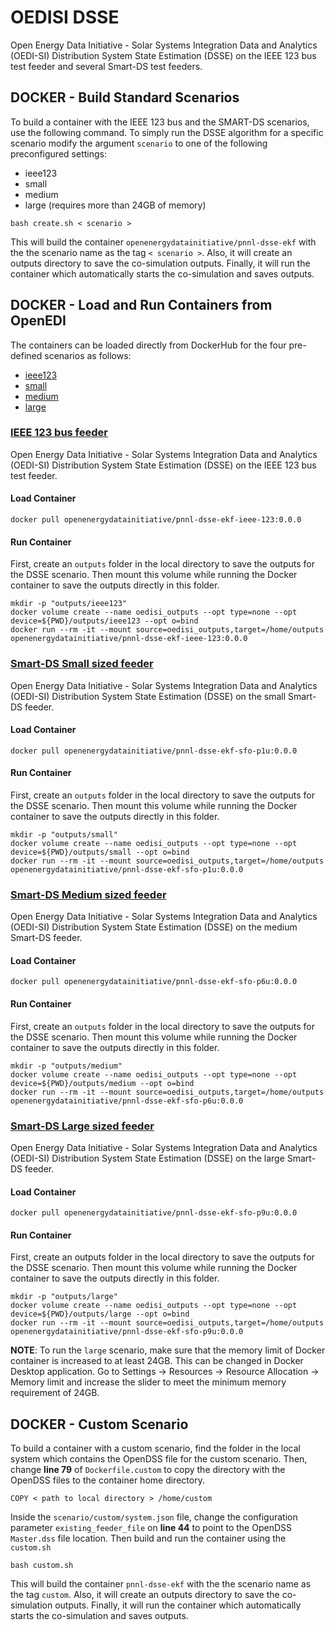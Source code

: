 # OEDISI DSSE
Open Energy Data Initiative - Solar Systems Integration Data and Analytics (OEDI-SI) Distribution System State Estimation (DSSE) on the IEEE 123 bus test feeder and several Smart-DS test feeders.

## DOCKER - Build Standard Scenarios
To build a container with the IEEE 123 bus and the SMART-DS scenarios, use the following command. To simply run the DSSE algorithm for a specific scenario modify the argument `scenario` to one of the following preconfigured settings: 
- ieee123 
- small 
- medium 
- large (requires more than 24GB of memory)
```shell
bash create.sh < scenario >
```
This will build the container `openenergydatainitiative/pnnl-dsse-ekf` with the the scenario name as the tag `< scenario >`. Also, it will create an outputs directory to save the co-simulation outputs. Finally, it will run the container which automatically starts the co-simulation and saves outputs.

## DOCKER - Load and Run Containers from OpenEDI
The containers can be loaded directly from DockerHub for the four pre-defined scenarios as follows:
- [ieee123](https://hub.docker.com/r/openenergydatainitiative/pnnl-dsse-ekf-ieee-123)
- [small](https://hub.docker.com/r/openenergydatainitiative/pnnl-dsse-ekf-sfo-p1u)
- [medium](https://hub.docker.com/r/openenergydatainitiative/pnnl-dsse-ekf-sfo-p6u)
- [large](https://hub.docker.com/r/openenergydatainitiative/pnnl-dsse-ekf-sfo-p9u)

### [IEEE 123 bus feeder](https://hub.docker.com/r/openenergydatainitiative/pnnl-dsse-ekf-ieee-123)
Open Energy Data Initiative - Solar Systems Integration Data and Analytics (OEDI-SI) Distribution System State Estimation (DSSE) on the IEEE 123 bus test feeder.

#### Load Container
```shell
docker pull openenergydatainitiative/pnnl-dsse-ekf-ieee-123:0.0.0
```
#### Run Container
First, create an `outputs` folder in the local directory to save the outputs for the DSSE scenario. Then mount this volume while running the Docker container to save the outputs directly in this folder.
```shell
mkdir -p "outputs/ieee123"
docker volume create --name oedisi_outputs --opt type=none --opt device=${PWD}/outputs/ieee123 --opt o=bind
docker run --rm -it --mount source=oedisi_outputs,target=/home/outputs openenergydatainitiative/pnnl-dsse-ekf-ieee-123:0.0.0
```

### [Smart-DS Small sized feeder](https://hub.docker.com/r/openenergydatainitiative/pnnl-dsse-ekf-sfo-p1u)
Open Energy Data Initiative - Solar Systems Integration Data and Analytics (OEDI-SI) Distribution System State Estimation (DSSE) on the small Smart-DS feeder.

#### Load Container
```shell
docker pull openenergydatainitiative/pnnl-dsse-ekf-sfo-p1u:0.0.0
```
#### Run Container
First, create an `outputs` folder in the local directory to save the outputs for the DSSE scenario. Then mount this volume while running the Docker container to save the outputs directly in this folder.
```shell
mkdir -p "outputs/small"
docker volume create --name oedisi_outputs --opt type=none --opt device=${PWD}/outputs/small --opt o=bind
docker run --rm -it --mount source=oedisi_outputs,target=/home/outputs openenergydatainitiative/pnnl-dsse-ekf-sfo-p1u:0.0.0
```

### [Smart-DS Medium sized feeder](https://hub.docker.com/r/openenergydatainitiative/pnnl-dsse-ekf-sfo-p6u)
Open Energy Data Initiative - Solar Systems Integration Data and Analytics (OEDI-SI) Distribution System State Estimation (DSSE) on the medium Smart-DS feeder.

#### Load Container
```shell
docker pull openenergydatainitiative/pnnl-dsse-ekf-sfo-p6u:0.0.0
```
#### Run Container
First, create an `outputs` folder in the local directory to save the outputs for the DSSE scenario. Then mount this volume while running the Docker container to save the outputs directly in this folder.
```shell
mkdir -p "outputs/medium"
docker volume create --name oedisi_outputs --opt type=none --opt device=${PWD}/outputs/medium --opt o=bind
docker run --rm -it --mount source=oedisi_outputs,target=/home/outputs openenergydatainitiative/pnnl-dsse-ekf-sfo-p6u:0.0.0
```

### [Smart-DS Large sized feeder](https://hub.docker.com/r/openenergydatainitiative/pnnl-dsse-ekf-sfo-p9u)
Open Energy Data Initiative - Solar Systems Integration Data and Analytics (OEDI-SI) Distribution System State Estimation (DSSE) on the large Smart-DS feeder.

#### Load Container
```shell
docker pull openenergydatainitiative/pnnl-dsse-ekf-sfo-p9u:0.0.0
```
#### Run Container
First, create an outputs folder in the local directory to save the outputs for the DSSE scenario. Then mount this volume while running the Docker container to save the outputs directly in this folder.
```shell
mkdir -p "outputs/large"
docker volume create --name oedisi_outputs --opt type=none --opt device=${PWD}/outputs/large --opt o=bind
docker run --rm -it --mount source=oedisi_outputs,target=/home/outputs openenergydatainitiative/pnnl-dsse-ekf-sfo-p9u:0.0.0
```
**NOTE**: To run the `large` scenario, make sure that the memory limit of Docker container is increased to at least 24GB. This can be changed in Docker Desktop application. Go to Settings -> Resources -> Resource Allocation -> Memory limit and increase the slider to meet the minimum memory requirement of 24GB.

## DOCKER - Custom Scenario
To build a container with a custom scenario, find the folder in the local system which contains the OpenDSS file for the custom scenario. Then, change **line 79** of `Dockerfile.custom` to copy the directory with the OpenDSS files to the container home directory.
```shell
COPY < path to local directory > /home/custom
```
Inside the `scenario/custom/system.json` file, change the configuration parameter `existing_feeder_file` on **line 44** to point to the OpenDSS `Master.dss` file location. Then build and run the container using the `custom.sh`
```shell
bash custom.sh
```
This will build the container `pnnl-dsse-ekf` with the the scenario name as the tag `custom`. Also, it will create an outputs directory to save the co-simulation outputs. Finally, it will run the container which automatically starts the co-simulation and saves outputs.